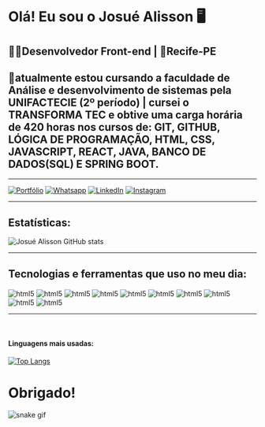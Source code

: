 <h1>Olá! Eu sou o Josué Alisson 🖥️</h1>

## 👨‍💻Desenvolvedor Front-end | 📍Recife-PE  

## 📄atualmente estou cursando a faculdade de Análise e desenvolvimento de sistemas pela UNIFACTECIE (2º período) | cursei o TRANSFORMA TEC e obtive uma carga horária de 420 horas nos cursos de: GIT, GITHUB, LÓGICA DE PROGRAMAÇÃO, HTML, CSS, JAVASCRIPT, REACT, JAVA, BANCO DE DADOS(SQL) E SPRING BOOT.
<hr>

[![Portfólio](https://img.shields.io/badge/website-000000?style=for-the-badge&logo=About.me&logoColor=white)](https://josuealisson.vercel.app/)
[![Whatsapp](https://img.shields.io/badge/WhatsApp-25D366?style=for-the-badge&logo=whatsapp&logoColor=white)](https://api.whatsapp.com/send/?phone=%2B5581996197466&text=Quero+fazer+meu+or%C3%A7amento&type=phone_number&app_absent=0)
[![LinkedIn](https://img.shields.io/badge/LinkedIn-0077B5?style=for-the-badge&logo=linkedin&logoColor=white)](https://www.linkedin.com/in/josu%C3%A9-alisson-1612ab1aa/)
[![Instagram](https://img.shields.io/badge/Instagram-E4405F?style=for-the-badge&logo=instagram&logoColor=white)](https://www.instagram.com/josuedeveloper/)
<hr>

## Estatísticas:

![Josué Alisson GitHub stats](https://github-readme-stats.vercel.app/api?username=Josualisson&show_icons=true&theme=transparent)

<hr>

## Tecnologias e ferramentas que uso no meu dia:

<div style="display: inline-block;">
<!-- HTML -->
    <img align="center" alt="html5" src="https://img.shields.io/badge/HTML-239120?style=for-the-badge&logo=html5&logoColor=white"/>
    <!-- CSS -->
    <img align="center" alt="html5" src="https://img.shields.io/badge/CSS3-1572B6?style=for-the-badge&logo=css3&logoColor=white"/>
    <!-- JAVASCRIPT -->
    <img align="center" alt="html5" src="https://img.shields.io/badge/JavaScript-F7DF1E?style=for-the-badge&logo=javascript&logoColor=black"/>
    <!-- REACT -->
    <img align="center" alt="html5" src="https://img.shields.io/badge/React-20232A?style=for-the-badge&logo=react&logoColor=61DAFB"/>
    <!-- GITHUB -->
    <img align="center" alt="html5" src="https://img.shields.io/badge/GitHub-100000?style=for-the-badge&logo=github&logoColor=white"/>
    <!-- GIT -->
    <img align="center" alt="html5" src="https://img.shields.io/badge/GIT-E44C30?style=for-the-badge&logo=git&logoColor=white"/>
    <!-- WORDPRESS -->
    <img align="center" alt="html5" src="https://img.shields.io/badge/Wordpress-21759B?style=for-the-badge&logo=wordpress&logoColor=white"/>
    <!-- BOOTSTRAP -->
    <img align="center" alt="html5" src="https://img.shields.io/badge/Bootstrap-563D7C?style=for-the-badge&logo=bootstrap&logoColor=white"/>
    <!-- MYSQL -->
    <img align="center" alt="html5" src="https://img.shields.io/badge/MySQL-005C84?style=for-the-badge&logo=mysql&logoColor=white"/>
    <!-- BRAVE -->
    <img align="center" alt="html5" src="https://img.shields.io/badge/Brave-FF1B2D?style=for-the-badge&logo=Brave&logoColor=white"/>
</div>
<br>
<hr>
<br>

<h4>Linguagens mais usadas:</h4>

[![Top Langs](https://github-readme-stats.vercel.app/api/top-langs/?username=Josualisson&langs_count=8)](https://github.com/Josualisson/github-readme-stats)

# Obrigado!

![snake gif](https://github.com/Josualisson/Josualisson/blob/output/github-contribution-grid-snake.svg)
